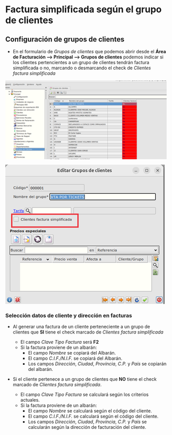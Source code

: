 # Factura simplificada según el grupo de clientes
## Configuración de grupos de clientes
* En el formulario de *Grupos de clientes* que podemos abrir desde el **Área de Facturación --> Principal --> Grupos de clientes** podemos indicar si los clientes pertencientes a un grupo de clientes tendrán factura simplificada o no, marcando o desmarcando el check de *Clientes factura simplificada*


![imagen](./img/gruposcliente1.png)


![imagen](./img/gruposcliente2.png)


### Selección datos de cliente y dirección en facturas

* Al generar una factura de un cliente perteneciente a un grupo de clientes que **SI** tiene el check marcado de *Clientes factura simplificada*

    * El campo *Clave Tipo Factura* será **F2**
    * Si la factura proviene de un albarán:
        - El campo *Nombre* se copiará del Albarán.
        - El campo *C.I.F./N.I.F.* se copiará del Albarán.
        - Los campos *Dirección*, *Ciudad*, *Provincia*, *C.P.* y *País* se copiarán del albarán.
 
* Si el cliente pertenece a un grupo de clientes que **NO** tiene el check marcado de *Clientes factura simplificada*.

    * El campo *Clave Tipo Factura* se calculará según los criterios actuales.
    * Si la factura proviene de un albarán:
        - El campo *Nombre* se calculará según el código del cliente.
        - El campo *C.I.F./N.I.F.* se calculará según el código del cliente.
        - Los campos *Dirección*, *Ciudad*, *Provincia*, *C.P.* y *País* se calcularán según la dirección de facturación del cliente.
 